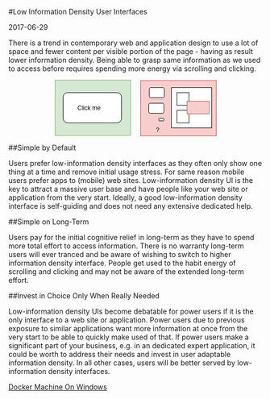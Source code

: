 #Low Information Density User Interfaces

2017-06-29

<!--- tags: design -->

There is a trend in contemporary web and application design to use a lot of space and fewer content per visible portion of the page - having as result lower information density. Being able to grasp same information as we used to access before requires spending more energy via scrolling and clicking.

<p align="center"><svg xmlns="http://www.w3.org/2000/svg" xmlns:xlink="http://www.w3.org/1999/xlink" width="321px" height="112px" version="1.1"><defs/><g transform="translate(0.5,0.5)"><rect x="0" y="0" width="150" height="110" fill="#d5e8d4" stroke="#82b366" pointer-events="none"/><rect x="16" y="25" width="116" height="60" rx="9" ry="9" fill="#ffffff" stroke="#000000" pointer-events="none"/><g transform="translate(43.5,48.5)"><switch><foreignObject style="overflow:visible;" pointer-events="all" width="47" height="12" requiredFeatures="http://www.w3.org/TR/SVG11/feature#Extensibility"><div xmlns="http://www.w3.org/1999/xhtml" style="display: inline-block; font-size: 12px; font-family: Helvetica; color: rgb(0, 0, 0); line-height: 1.2; vertical-align: top; width: 48px; white-space: nowrap; word-wrap: normal; text-align: center;"><div xmlns="http://www.w3.org/1999/xhtml" style="display:inline-block;text-align:inherit;text-decoration:inherit;">Click me</div></div></foreignObject><text x="24" y="12" fill="#000000" text-anchor="middle" font-size="12px" font-family="Helvetica">Click me</text></switch></g><rect x="170" y="1" width="150" height="110" fill="#f8cecc" stroke="#b85450" pointer-events="none"/><rect x="187" y="15" width="30" height="20" rx="3" ry="3" fill="#ffffff" stroke="#000000" pointer-events="none"/><rect x="231" y="15" width="80" height="80" fill="#ffffff" stroke="#000000" pointer-events="none"/><rect x="186" y="46" width="30" height="20" rx="3" ry="3" fill="#ffffff" stroke="#000000" transform="rotate(180,201,56)" pointer-events="none"/><rect x="206" y="76" width="10" height="5" rx="0.75" ry="0.75" fill="#ffffff" stroke="#000000" pointer-events="none"/><rect x="242" y="25" width="24" height="25" fill="#ffffff" stroke="#000000" pointer-events="none"/><rect x="242" y="60" width="24" height="25" fill="#ffffff" stroke="#000000" pointer-events="none"/><rect x="262" y="42" width="44" height="25" fill="#f8cecc" stroke="#b85450" pointer-events="none"/><g transform="translate(199.5,92.5)"><switch><foreignObject style="overflow:visible;" pointer-events="all" width="7" height="12" requiredFeatures="http://www.w3.org/TR/SVG11/feature#Extensibility"><div xmlns="http://www.w3.org/1999/xhtml" style="display: inline-block; font-size: 12px; font-family: Helvetica; color: rgb(0, 0, 0); line-height: 1.2; vertical-align: top; width: 8px; white-space: nowrap; word-wrap: normal; text-align: center;"><div xmlns="http://www.w3.org/1999/xhtml" style="display:inline-block;text-align:inherit;text-decoration:inherit;">?</div></div></foreignObject><text x="4" y="12" fill="#000000" text-anchor="middle" font-size="12px" font-family="Helvetica">?</text></switch></g></g></svg></p>

##Simple by Default

Users prefer low-information density interfaces as they often only show one thing at a time and remove initial usage stress. For same reason mobile users prefer apps to (mobile) web sites. Low-information density UI is the key to attract a massive user base and have people like your web site or application from the very start. Ideally, a good low-information density interface is self-guiding and does not need any extensive dedicated help. 

##Simple on Long-Term

Users pay for the initial cognitive relief in long-term as they have to spend more total effort to access information. There is no warranty long-term users will ever tranced and be aware of wishing to switch to higher information density interface. People get used to the habit energy of scrolling and clicking and may not be aware of the extended long-term effort. 

##Invest in Choice Only When Really Needed

Low-information density UIs become debatable for power users if it is the only interface to a web site or application. Power users due to previous exposure to similar applications want more information at once from the very start to be able to quickly make used of that. If power users make a significant part of your business, e.g. in an dedicated expert application, it could be worth to address their needs and invest in user adaptable information density. In all other cases, users will be better served by low-information density interfaces.

<ins class='nfooter'><a rel='next' id='fnext' href='#blog/2017/2017-06-14-Docker-Machine-On-Windows.md'>Docker Machine On Windows</a></ins>
